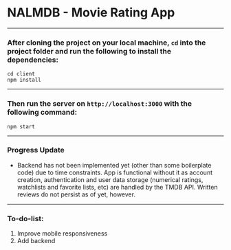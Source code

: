 # NALMDB - Movie Rating App

---

### After cloning the project on your local machine, `cd` into the project folder and run the following to install the dependencies:
```
cd client
npm install
```

---

### Then run the server on `http://localhost:3000` with the following command:
```
npm start
```

---

### Progress Update
* Backend has not been implemented yet (other than some boilerplate code) due to time constraints. App is functional without it as account creation, authentication and user data storage (numerical ratings, watchlists and favorite lists, etc) are handled by the TMDB API. Written reviews do not persist as of yet, however.


---

### To-do-list:
1. Improve mobile responsiveness
2. Add backend
